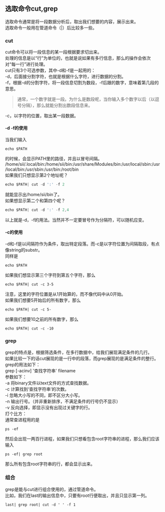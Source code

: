 ## 选取命令cut,grep
选取命令通常是将一段数据分析后，取出我们想要的内容，展示出来。   
选取命令一般用在管道命令（|）后比较多一些。   
### cut
cut命令可以将一段信息的某一段根据要求切出来。   
处理的信息是以“行”为单位的，也就是说如果有多行信息，那么的操作会依次对“每一行”进行处理。   
cut只有3个可选参数，其中-d和-f是一起用的：   
-d，后面接分割字符，也就是根据什么字符，进行数据的分割。   
-f，根据-d的分割字符，将一段信息切割为数段，-f后跟的数字，意味着第几段的意思。   
> 通常，一个数字就是一段。为什么是数段呢，当你输入多个数字以后（以逗号分隔），那么就能分割出数段信息来。   
  
-c，以字符的位置，取出某一段数据。   
#### -d -f的使用
当我们输入   
```
echo $PATH   
```   
的时候，会显示PATH里的路径，并且以冒号间隔。   
/home/sii/.local/bin:/home/sii/bin:/usr/share/Modules/bin:/usr/local/sbin:/usr/local/bin:/usr/sbin:/usr/bin:/root/bin   
如果我们只想显示第2个地址呢？   
```c
echo $PATH| cut -d ':' -f 2   
```   
就能显示出/home/sii/bin了。   
如果想显示第二个和第四个呢？    
```c
echo $PATH| cut -d ':' -f 2,4     
```   
以上就是-d，-f的用法。当然并不一定要冒号作为分隔符，可以随机应变。   
#### -c的使用
-d和-f是以间隔符作为条件，取出特定段落。而-c是以字符位置为间隔取段，有点像string的substr。   
同样是   
```
echo $PATH   
```    
如果我们想显示第三个字符到第五个字符，那么   
```
echo $PATH| cut -c 3-5   
```  
注意，这里的字符位置是从1开始算的，而不像代码中从0开始。   
如果我们想要5开始后的所有数字，那么  
```
echo $PATH| cut -c 5-   
```   
如果我们想要10之前的所有数字，那么   
```
echo $PATH| cut -c -10      
```   
### grep
grep的特点是，根据筛选条件，在多行数据中，给我们展现满足条件的几行。   
如果比较一下的话cut展现的是一行中的段落，而grep展现的是满足条件的整行。   
grep的用法如下：   
grep [-acinv] '查找字符串' filename   
参数如下：   
-a 将binary文件以text文件的方式查找数据。   
-c 计算找到‘查找字符串’的次数。  
-i 忽略大小写的不同，即不区分大小写。   
-n 输出行号。（并非重新排序，不满足条件的行号仍不显示）   
-v 反向选择，即显示没有出现过关键字的行。   
打个比方：   
通常查进程用的是   
```
ps -ef   
```  
然后会出现一两百行进程，如果我们只想看包含root字符串的进程，那么我们应该输入    
```
ps -ef| grep root   
```  
那么所有包含root字符串的行，都会显示出来。   
### 组合
grep是能与cut进行组合使用的，通过管道命令。   
比如，我们在last的输出信息中，只要有root行便取出，并且只显示第一列。   
```
last| grep root| cut -d ' ' -f 1    
```